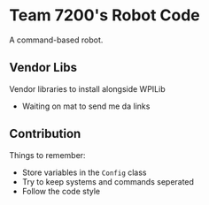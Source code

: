 # Team 7200's Robot Code

A command-based robot.

## Vendor Libs

Vendor libraries to install alongside WPILib
- Waiting on mat to send me da links

## Contribution

Things to remember:
- Store variables in the `Config` class
- Try to keep systems and commands seperated
- Follow the code style
